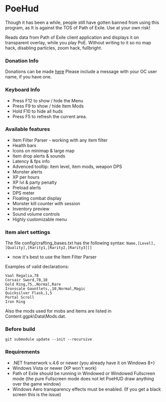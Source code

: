 PoeHud
======

Though it has been a while, people still have gotten banned from using this program, as It is against the TOS of Path of Exile.  Use at your own risk!

Reads data from Path of Exile client application and displays it on transparent overlay, while you play PoE.
Without writing to it so no map hack, disabling particles, zoom hack, fullbright.

### Donation Info
Donations can be made [here](https://www.paypal.me/TehCheat)  Please include a message with your OC user name, if you have one.

### Keyboard Info

* Press F12 to show / hide the Menu
* Press F9 to show / hide Item Mods
* Hold F10 to hide all huds
* Press F5 to refresh the current area.

### Available features

* Item Filter Parser - working with any item filter
* Health bars
* Icons on minimap & large map
* Item drop alerts & sounds
* Latency & fps info
* Advenced tooltip: item level, item mods, weapon DPS
* Monster alerts
* XP per hours
* XP lvl & party penalty
* Preload alerts
* DPS meter
* Floating combat display
* Monster kill counter with session
* Inventory preview
* Sound volume controls
* Highly customizable menu

### Item alert settings

The file config/crafting_bases.txt has the following syntax:
`Name,[Level],[Quality],[Rarity1,[Rarity2,[Rarity3]]]`
 - now it's best to use the Item Filter Parser
 
Examples of valid declarations:
```
Vaal Regalia,78
Corsair Sword,78,10
Gold Ring,75,,Normal,Rare
Ironscale Gauntlets,,10,Normal,Magic
Quicksilver Flask,1,5
Portal Scroll
Iron Ring
```
Also the mods used for mobs and items are listed in Content.ggpk\Data\Mods.dat.

### Before build
```
git submodule update --init --recursive
```

### Requirements

* .NET framerwork v.4.6 or newer (you already have it on Windows 8+)
* Windows Vista or newer (XP won't work)
* Path of Exile should be running in Windowed or Windowed Fullscreen mode (the pure Fullscreen mode does not let PoeHUD draw anything over the game window)
* Windows Aero transparency effects must be enabled. (If you get a black screen this is the issue)
